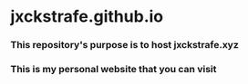 # jxckstrafe.github.io
### This repository's purpose is to host jxckstrafe.xyz
### This is my personal website that you can visit
